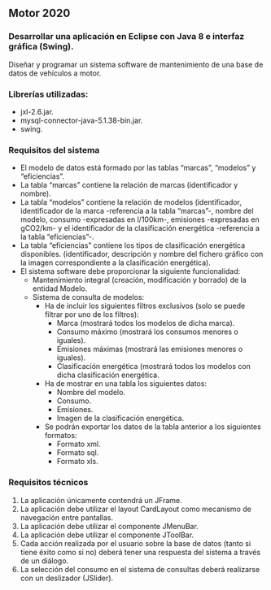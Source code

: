 ## Motor 2020
### Desarrollar una aplicación en Eclipse con Java 8 e interfaz gráfica (Swing).
Diseñar y programar un sistema software de mantenimiento de una base de datos de vehículos a motor.

### Librerías utilizadas:
- jxl-2.6.jar.
- mysql-connector-java-5.1.38-bin.jar.
- swing.

### Requisitos del sistema
- El modelo de datos está formado por las tablas “marcas”, “modelos” y “eficiencias”.
- La tabla “marcas” contiene la relación de marcas (identificador y nombre).
- La tabla “modelos” contiene la relación de modelos (identificador, identificador de la marca -referencia a la tabla “marcas”-, nombre del modelo, consumo -expresadas en l/100km-, emisiones -expresadas en gCO2/km- y el identificador de la clasificación energética -referencia a la tabla “eficiencias”-.
- La tabla “eficiencias” contiene los tipos de clasificación energética disponibles. (identificador, descripción y nombre del fichero gráfico con la imagen correspondiente a la clasificación energética).
- El sistema software debe proporcionar la siguiente funcionalidad:
  - Mantenimiento integral (creación, modificación y borrado) de la entidad Modelo.
  - Sistema de consulta de modelos:
    - Ha de incluir los siguientes filtros exclusivos (solo se puede filtrar por uno de los filtros):
      - Marca (mostrará todos los modelos de dicha marca).
      - Consumo máximo (mostrará los consumos menores o iguales).
      - Emisiones máximas (mostrará las emisiones menores o iguales).
      - Clasificación energética (mostrará todos los modelos con dicha clasificación energética.
    - Ha de mostrar en una tabla los siguientes datos:
      - Nombre del modelo.
      - Consumo.
      - Emisiones.
      - Imagen de la clasificación energética.
    - Se podrán exportar los datos de la tabla anterior a los siguientes formatos:
      - Formato xml.
      - Formato sql.
      - Formato xls.

### Requisitos técnicos
1. La aplicación únicamente contendrá un JFrame.
2. La aplicación debe utilizar el layout CardLayout como mecanismo de navegación entre pantallas.
3. La aplicación debe utilizar el componente JMenuBar.
4. La aplicación debe utilizar el componente JToolBar.
5. Cada acción realizada por el usuario sobre la base de datos (tanto si tiene éxito como si no) deberá tener una respuesta del sistema a través de un diálogo.
6. La selección del consumo en el sistema de consultas deberá realizarse con un deslizador (JSlider).
